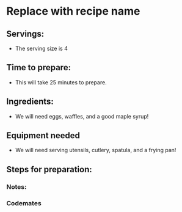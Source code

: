# Replace with recipe name

## Servings: 
- The serving size is 4
## Time to prepare: 
- This will take 25 minutes to prepare.
## Ingredients:
- We will need eggs, waffles, and a good maple syrup!

## Equipment needed 
- We will need serving utensils, cutlery, spatula, and a frying pan! 


## Steps for preparation:



### Notes:



### Codemates #
